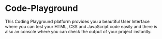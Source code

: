 # Code-Playground
This Coding Playground platform provides you a beautiful User Interface where you can test your HTML, CSS and JavaScript code easily and there is also an console where you can check the output of your project instantly.
